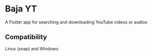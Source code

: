 # Baja YT

A Flutter app for searching and downloading YouTube videos or audios

## Compatibility

Linux (snap) and Windows